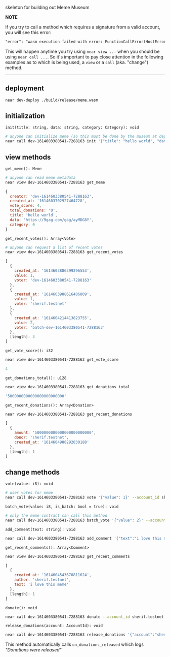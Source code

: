 skeleton for building out Meme Museum


**NOTE**

If you try to call a method which requires a signature from a valid account, you will see this error:

```txt
"error": "wasm execution failed with error: FunctionCallError(HostError(ProhibitedInView ..."
```

This will happen anytime you try using `near view ...` when you should be using `near call ...`.  So it's important to pay close attention in the following examples as to which is being used, a `view` or a `call` (aka. "change") method.

----

## deployment

```sh
near dev-deploy ./build/release/meme.wasm
```

## initialization

`init(title: string, data: string, category: Category): void`

```sh
# anyone can initialize meme (so this must be done by the museum at deploy-time)
near call dev-1614603380541-7288163 init '{"title": "hello world", "data": "https://9gag.com/gag/ayMDG8Y", "category": 0}' --account_id dev-1614603380541-7288163 --amount 3
```

## view methods

`get_meme(): Meme`

```sh
# anyone can read meme metadata
near view dev-1614603380541-7288163 get_meme
```

```js
{
  creator: 'dev-1614603380541-7288163',
  created_at: '1614603702927464728',
  vote_score: 4,
  total_donations: '0',
  title: 'hello world',
  data: 'https://9gag.com/gag/ayMDG8Y',
  category: 0
}
```


`get_recent_votes(): Array<Vote>`

```sh
# anyone can request a list of recent votes
near view dev-1614603380541-7288163 get_recent_votes
```

```js
[
  {
    created_at: '1614603886399296553',
    value: 1,
    voter: 'dev-1614603380541-7288163'
  },
  {
    created_at: '1614603988616406809',
    value: 1,
    voter: 'sherif.testnet'
  },
  {
    created_at: '1614604214413823755',
    value: 2,
    voter: 'batch-dev-1614603380541-7288163'
  },
  [length]: 3
]
```

`get_vote_score(): i32`

```sh
near view dev-1614603380541-7288163 get_vote_score
```

```js
4
```


`get_donations_total(): u128`

```sh
near view dev-1614603380541-7288163 get_donations_total
```

```js
'5000000000000000000000000'
```

`get_recent_donations(): Array<Donation>`

```sh
near view dev-1614603380541-7288163 get_recent_donations
```

```js
[
  {
    amount: '5000000000000000000000000',
    donor: 'sherif.testnet',
    created_at: '1614604980292030188'
  },
  [length]: 1
]
```


## change methods

`vote(value: i8): void`

```sh
# user votes for meme
near call dev-1614603380541-7288163 vote '{"value": 1}' --account_id sherif.testnet
```

`batch_vote(value: i8, is_batch: bool = true): void`

```sh
# only the meme contract can call this method
near call dev-1614603380541-7288163 batch_vote '{"value": 2}' --account_id dev-1614603380541-7288163
```


`add_comment(text: string): void`

```sh
near call dev-1614603380541-7288163 add_comment '{"text":"i love this meme"}' --account_id sherif.testnet
```

`get_recent_comments(): Array<Comment>`

```sh
near view dev-1614603380541-7288163 get_recent_comments
```

```js
[
  {
    created_at: '1614604543670811624',
    author: 'sherif.testnet',
    text: 'i love this meme'
  },
  [length]: 1
]
```

`donate(): void`

```sh
near call dev-1614603380541-7288163 donate --account_id sherif.testnet --amount 5
```

`release_donations(account: AccountId): void`

```sh
near call dev-1614603380541-7288163 release_donations '{"account":"sherif.testnet"}' --account_id dev-1614603380541-728816
```

This method automatically calls `on_donations_released` which logs *"Donations were released"*
